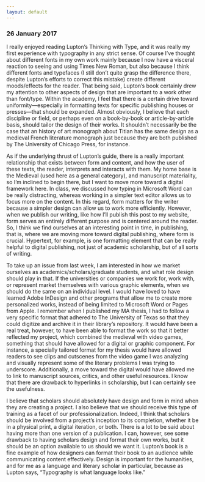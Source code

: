 ```yaml
---
layout: default
---
```

### 26 January 2017

I really enjoyed reading Lupton’s Thinking with Type, and it was really my first experience with typography in any strict sense. Of course I’ve thought about different fonts in my own work mainly because I now have a visceral reaction to seeing and using Times New Roman, but also because I think different fonts and typefaces (I still don’t quite grasp the difference there, despite Lupton’s efforts to correct this mistake) create different moods/effects for the reader. That being said, Lupton’s book certainly drew my attention to other aspects of design that are important to a work other than font/type. Within the academy, I feel that there is a certain drive toward uniformity—especially in formatting texts for specific publishing houses or presses—that should be expanded. Almost obviously, I believe that each discipline or field, or perhaps even on a book-by-book or article-by-article basis, should tailor the design of their works. It shouldn’t necessarily be the case that an history of art monograph about Titian has the same design as a medieval French literature monograph just because they are both published by The University of Chicago Press, for instance.

As if the underlying thrust of Lupton’s guide, there is a really important relationship that exists between form and content, and how the user of these texts, the reader, interprets and interacts with them. My home base is the Medieval (used here as a general category), and manuscript materiality, so I’m inclined to begin there, but I want to move more toward a digital framework here. In class, we discussed how typing in Microsoft Word can be really distracting, whereas working in a simpler text editor allows us to focus more on the content. In this regard, form matters for the writer because a simpler design can allow us to work more efficiently. However, when we publish our writing, like how I’ll publish this post to my website, form serves an entirely different purpose and is centered around the reader. So, I think we find ourselves at an interesting point in time, in publishing, that is, where we are moving more toward digital publishing, where form is crucial. Hypertext, for example, is one formatting element that can be really helpful to digital publishing, not just of academic scholarship, but of all sorts of writing.

To take up an issue from last week, I am interested in how we market ourselves as academics/scholars/graduate students, and what role design should play in that. If the universities or companies we work for, work with, or represent market themselves with various graphic elements, when we should do the same on an individual level. I would have loved to have learned Adobe InDesign and other programs that allow me to create more personalized works, instead of being limited to Microsoft Word or Pages from Apple. I remember when I published my MA thesis, I had to follow a very specific format that adhered to The University of Texas so that they could digitize and archive it in their library’s repository. It would have been a real treat, however, to have been able to format the work so that it better reflected my project, which combined the medieval with video games, something that should have allowed for a digital or graphic component. For instance, a specially tailored format for my thesis would have allowed readers to see clips and cutscenes from the video game I was analyzing and visually represent some of the literary problems I was trying to underscore. Additionally, a move toward the digital would have allowed me to link to manuscript sources, critics, and other useful resources. I know that there are drawback to hyperlinks in scholarship, but I can certainly see the usefulness.

I believe that scholars should absolutely have design and form in mind when they are creating a project. I also believe that we should receive this type of training as a facet of our professionalization. Indeed, I think that scholars should be involved from a project’s inception to its completion, whether it be in a physical print, a digital iteration, or both. There is a lot to be said about having more than one version of a publication. I can, however, see some drawback to having scholars design and format their own works, but it should be an option available to us should we want it. Lupton’s book is a fine example of how designers can format their book to an audience while communicating content effectively. Design is important for the humanities, and for me as a language and literary scholar in particular, because as Lupton says, “Typography is what language looks like.”
